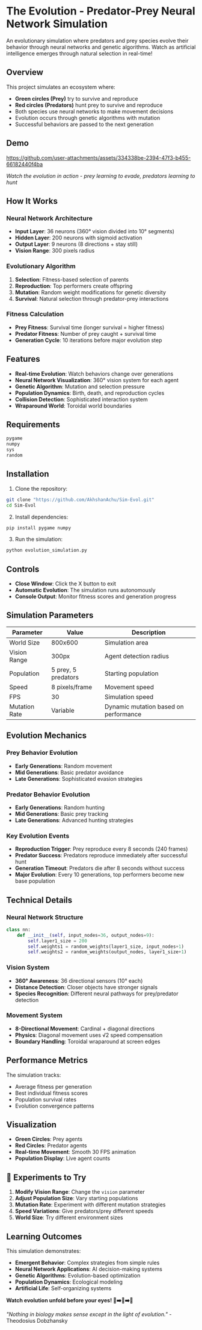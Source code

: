 # The Evolution - Predator-Prey Neural Network Simulation 

An evolutionary simulation where predators and prey species evolve their behavior through neural networks and genetic algorithms. Watch as artificial intelligence emerges through natural selection in real-time!

##  Overview

This project simulates an ecosystem where:
- **Green circles (Prey)** try to survive and reproduce
- **Red circles (Predators)** hunt prey to survive and reproduce
- Both species use neural networks to make movement decisions
- Evolution occurs through genetic algorithms with mutation
- Successful behaviors are passed to the next generation

##  Demo
https://github.com/user-attachments/assets/334338be-2394-47f3-b455-66182440f4ba

*Watch the evolution in action - prey learning to evade, predators learning to hunt*

##  How It Works

### Neural Network Architecture
- **Input Layer**: 36 neurons (360° vision divided into 10° segments)
- **Hidden Layer**: 200 neurons with sigmoid activation
- **Output Layer**: 9 neurons (8 directions + stay still)
- **Vision Range**: 300 pixels radius

### Evolutionary Algorithm
1. **Selection**: Fitness-based selection of parents
2. **Reproduction**: Top performers create offspring
3. **Mutation**: Random weight modifications for genetic diversity
4. **Survival**: Natural selection through predator-prey interactions

### Fitness Calculation
- **Prey Fitness**: Survival time (longer survival = higher fitness)
- **Predator Fitness**: Number of prey caught + survival time
- **Generation Cycle**: 10 iterations before major evolution step

##  Features

- **Real-time Evolution**: Watch behaviors change over generations
- **Neural Network Visualization**: 360° vision system for each agent
- **Genetic Algorithm**: Mutation and selection pressure
- **Population Dynamics**: Birth, death, and reproduction cycles
- **Collision Detection**: Sophisticated interaction system
- **Wraparound World**: Toroidal world boundaries

##  Requirements

```txt
pygame
numpy
sys
random
```

##  Installation

1. Clone the repository:
```bash
git clone "https://github.com/AkhshanAchu/Sim-Evol.git"
cd Sim-Evol
```

2. Install dependencies:
```bash
pip install pygame numpy
```

3. Run the simulation:
```bash
python evolution_simulation.py
```

##  Controls

- **Close Window**: Click the X button to exit
- **Automatic Evolution**: The simulation runs autonomously
- **Console Output**: Monitor fitness scores and generation progress

##  Simulation Parameters

| Parameter | Value | Description |
|-----------|-------|-------------|
| World Size | 800x600 | Simulation area |
| Vision Range | 300px | Agent detection radius |
| Population | 5 prey, 5 predators | Starting population |
| Speed | 8 pixels/frame | Movement speed |
| FPS | 30 | Simulation speed |
| Mutation Rate | Variable | Dynamic mutation based on performance |

##  Evolution Mechanics

### Prey Behavior Evolution
- **Early Generations**: Random movement
- **Mid Generations**: Basic predator avoidance
- **Late Generations**: Sophisticated evasion strategies

### Predator Behavior Evolution
- **Early Generations**: Random hunting
- **Mid Generations**: Basic prey tracking
- **Late Generations**: Advanced hunting strategies

### Key Evolution Events
- **Reproduction Trigger**: Prey reproduce every 8 seconds (240 frames)
- **Predator Success**: Predators reproduce immediately after successful hunt
- **Generation Timeout**: Predators die after 8 seconds without success
- **Major Evolution**: Every 10 generations, top performers become new base population

##  Technical Details

### Neural Network Structure
```python
class nn:
    def __init__(self, input_nodes=36, output_nodes=9):
        self.layer1_size = 200
        self.weights1 = random_weights(layer1_size, input_nodes+1)
        self.weights2 = random_weights(output_nodes, layer1_size+1)
```

### Vision System
- **360° Awareness**: 36 directional sensors (10° each)
- **Distance Detection**: Closer objects have stronger signals
- **Species Recognition**: Different neural pathways for prey/predator detection

### Movement System
- **8-Directional Movement**: Cardinal + diagonal directions
- **Physics**: Diagonal movement uses √2 speed compensation
- **Boundary Handling**: Toroidal wraparound at screen edges

##  Performance Metrics

The simulation tracks:
- Average fitness per generation
- Best individual fitness scores
- Population survival rates
- Evolution convergence patterns

##  Visualization

- **Green Circles**: Prey agents
- **Red Circles**: Predator agents
- **Real-time Movement**: Smooth 30 FPS animation
- **Population Display**: Live agent counts

## 🧪 Experiments to Try

1. **Modify Vision Range**: Change the `vision` parameter
2. **Adjust Population Size**: Vary starting populations
3. **Mutation Rate**: Experiment with different mutation strategies
4. **Speed Variations**: Give predators/prey different speeds
5. **World Size**: Try different environment sizes

##  Learning Outcomes

This simulation demonstrates:
- **Emergent Behavior**: Complex strategies from simple rules
- **Neural Network Applications**: AI decision-making systems
- **Genetic Algorithms**: Evolution-based optimization
- **Population Dynamics**: Ecological modeling
- **Artificial Life**: Self-organizing systems


**Watch evolution unfold before your eyes! 🌱➡️🧬➡️🚀**

*"Nothing in biology makes sense except in the light of evolution."* - Theodosius Dobzhansky
